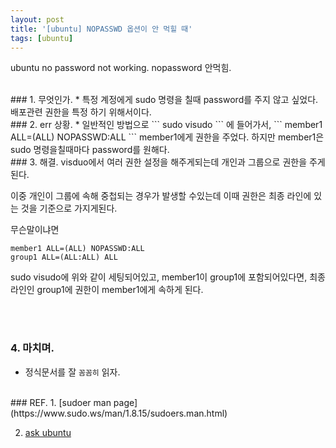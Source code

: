 ```yaml
---
layout: post
title: '[ubuntu] NOPASSWD 옵션이 안 먹힐 때'
tags: [ubuntu]
---
```

ubuntu no password not working. nopassword 안먹힘.

<br>
### 1. 무엇인가.
* 특정 계정에게 sudo 명령을 칠때 password를 주지 않고 싶었다. 배포관련 권한을 특정 하기 위해서이다.


<br>
### 2. err 상황.
*  일반적인 방법으로 
```
sudo visudo
```
에 들어가서,
```
member1 ALL=(ALL) NOPASSWD:ALL
```
member1에게 권한을 주었다.
하지만 member1은 sudo 명령을칠때마다 password를 원해다.


<br>
### 3. 해결.
visduo에서 여러 권한 설정을 해주게되는데 개인과 그룹으로 권한을 주게된다. 

이중 개인이 그룹에 속해 중첩되는 경우가 발생할 수있는데 이때 권한은 최종 라인에 있는 것을 기준으로 가지게된다.

무슨말이냐면

```
member1 ALL=(ALL) NOPASSWD:ALL
group1 ALL=(ALL:ALL) ALL
```

sudo visudo에 위와 같이 세팅되어있고, member1이 group1에 포함되어있다면, 
최종 라인인 group1에 권한이 member1에게 속하게 된다. 

<br><br>
### 4. 마치며.
* 정식문서를 잘 `꼼꼼히` 읽자. 

<br>
### REF.
1. [sudoer man page](https://www.sudo.ws/man/1.8.15/sudoers.man.html)

2. [ask ubuntu](https://askubuntu.com/questions/100051/why-is-sudoers-nopasswd-option-not-working)


